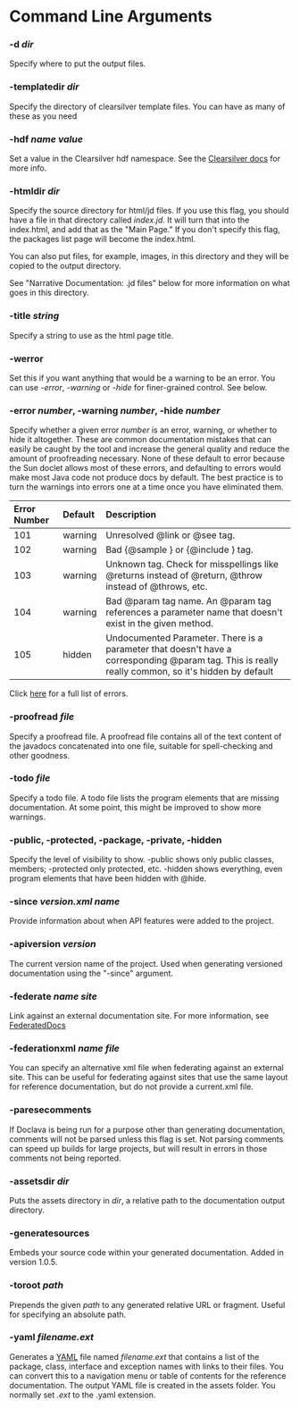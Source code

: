# Command Line Arguments #

### -d _dir_ ###

Specify where to put the output files.


### -templatedir _dir_ ###

Specify the directory of clearsilver template files.  You can have as many of these as you need


### -hdf _name_ _value_ ###

Set a value in the Clearsilver hdf namespace.  See the [Clearsilver docs](http://www.clearsilver.net/docs/) for more info.


### -htmldir _dir_ ###

Specify the source directory for html/jd files.  If you use this flag, you should have a file in that directory called _index.jd_.  It will turn that into the index.html, and add that as the "Main Page."  If you don't specify this flag, the packages list page will become the index.html.

You can also put files, for example, images, in this directory and they will be copied to the output directory.

See "Narrative Documentation: .jd files" below for more information on what goes in this directory.


### -title _string_ ###

Specify a string to use as the html page title.


### -werror ###

Set this if you want anything that would be a warning to be an error.  You can use _-error_, _-warning_ or _-hide_ for finer-grained control.  See below.


### -error _number_, -warning _number_, -hide _number_ ###

Specify whether a given error _number_ is an error, warning, or whether to hide it altogether.  These are common documentation mistakes that can easily be caught by the tool and increase the general quality and reduce the amount of proofreading necessary.  None of these default to error because the Sun doclet allows most of these errors, and defaulting to errors would make most Java code not produce docs by default.  The best practice is to turn the warnings into errors one at a time once you have eliminated them.

| **Error Number** | **Default** | **Description** |
|:-----------------|:------------|:----------------|
| 101              | warning     | Unresolved @link or @see tag. |
| 102              | warning     | Bad {@sample } or {@include } tag. |
| 103              | warning     | Unknown tag.  Check for misspellings like @returns instead of @return, @throw instead of @throws, etc. |
| 104              | warning     | Bad @param tag name.  An @param tag references a parameter name that doesn't exist in the given method. |
| 105              | hidden      | Undocumented Parameter.  There is a parameter that doesn't have a corresponding @param tag.  This is really really common, so it's hidden by default |

Click [here](http://code.google.com/p/doclava/source/browse/trunk/src/com/google/doclava/Errors.java#115) for a full list of errors.
### -proofread _file_ ###

Specify a proofread file.  A proofread file contains all of the text content of the javadocs concatenated into one file, suitable for spell-checking and other goodness.


### -todo _file_ ###

Specify a todo file.  A todo file lists the program elements that are missing documentation.  At some point, this might be improved to show more warnings.


### -public, -protected, -package, -private, -hidden ###

Specify the level of visibility to show.  -public shows only public classes, members; -protected only protected, etc.  -hidden shows everything, even program elements that have been hidden with @hide.

### -since _version.xml_ _name_ ###
Provide information about when API features were added to the project.

### -apiversion _version_ ###
The current version name of the project. Used when generating versioned documentation using the "-since" argument.

### -federate _name_ _site_ ###
Link against an external documentation site. For more information, see [FederatedDocs](FederatedDocs.md)

### -federationxml _name_ _file_ ###
You can specify an alternative xml file when federating against an external site. This can be useful for federating against sites that use the same layout for reference documentation, but do not provide a current.xml file.

### -paresecomments ###
If Doclava is being run for a purpose other than generating documentation, comments will not be parsed unless this flag is set. Not parsing comments can speed up builds for large projects, but will result in errors in those comments not being reported.

### -assetsdir _dir_ ###
Puts the assets directory in _dir_, a relative path to the documentation output directory.

### -generatesources ###
Embeds your source code within your generated documentation. Added in version 1.0.5.

### -toroot _path_ ###
Prepends the given _path_ to any generated relative URL or fragment. Useful for specifying an absolute path.

### -yaml _filename.ext_ ###
Generates a [YAML](http://wikipedia.org/wiki/YAML) file named _filename.ext_ that contains a list of the package, class, interface and exception names with links to their files.  You can convert this to a navigation menu or table of contents for the reference documentation. The output YAML file is created in the assets folder.  You normally set _.ext_ to the .yaml extension.